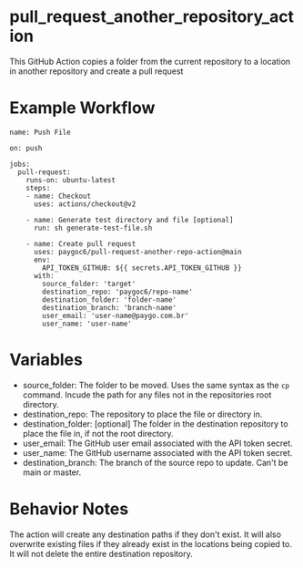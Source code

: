 # pull_request_another_repository_action
This GitHub Action copies a folder from the current repository to a location in another repository and create a pull request

# Example Workflow
    name: Push File

    on: push

    jobs:
      pull-request:
        runs-on: ubuntu-latest
        steps:
        - name: Checkout
          uses: actions/checkout@v2

        - name: Generate test directory and file [optional]
          run: sh generate-test-file.sh

        - name: Create pull request
          uses: paygoc6/pull-request-another-repo-action@main
          env:
            API_TOKEN_GITHUB: ${{ secrets.API_TOKEN_GITHUB }}
          with:
            source_folder: 'target'
            destination_repo: 'paygoc6/repo-name'
            destination_folder: 'folder-name'
            destination_branch: 'branch-name'
            user_email: 'user-name@paygo.com.br'
            user_name: 'user-name'

# Variables
* source_folder: The folder to be moved. Uses the same syntax as the `cp` command. Incude the path for any files not in the repositories root directory.
* destination_repo: The repository to place the file or directory in.
* destination_folder: [optional] The folder in the destination repository to place the file in, if not the root directory.
* user_email: The GitHub user email associated with the API token secret.
* user_name: The GitHub username associated with the API token secret.
* destination_branch: The branch of the source repo to update. Can't be main or master.

# Behavior Notes
The action will create any destination paths if they don't exist. It will also overwrite existing files if they already exist in the locations being copied to. It will not delete the entire destination repository.
